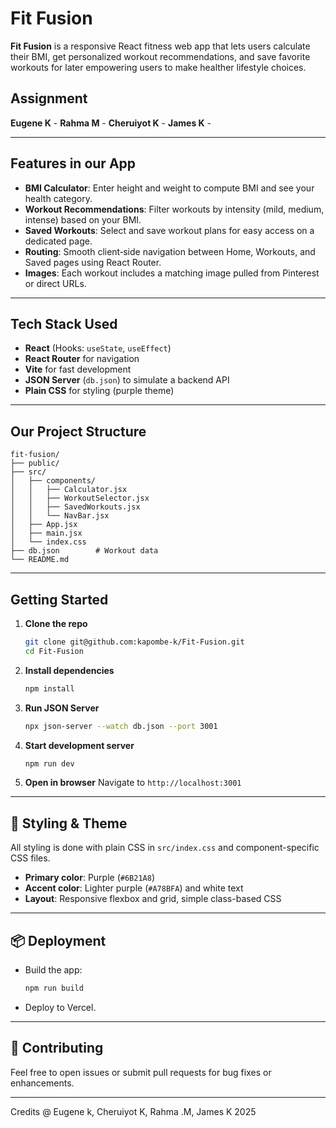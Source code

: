 # Fit Fusion

**Fit Fusion** is a responsive React fitness web app that lets users calculate their BMI, get personalized workout recommendations, and save favorite workouts for later empowering users to make healther lifestyle choices.

## Assignment
 **Eugene K** -
 **Rahma M** -
 **Cheruiyot K** -
 **James K** -

---

## Features in our App

- **BMI Calculator**: Enter height and weight to compute BMI and see your health category.
- **Workout Recommendations**: Filter workouts by intensity (mild, medium, intense) based on your BMI.
- **Saved Workouts**: Select and save workout plans for easy access on a dedicated page.
- **Routing**: Smooth client‑side navigation between Home, Workouts, and Saved pages using React Router.
- **Images**: Each workout includes a matching image pulled from Pinterest or direct URLs.

---

##  Tech Stack Used

- **React** (Hooks: `useState`, `useEffect`)
- **React Router** for navigation
- **Vite** for fast development
- **JSON Server** (`db.json`) to simulate a backend API
- **Plain CSS** for styling (purple theme)

---

## Our Project Structure

```
fit-fusion/
├── public/
├── src/
│   ├── components/
│   │   ├── Calculator.jsx
│   │   ├── WorkoutSelector.jsx
│   │   ├── SavedWorkouts.jsx
│   │   └── NavBar.jsx
│   ├── App.jsx
│   ├── main.jsx
│   └── index.css
├── db.json        # Workout data
└── README.md
```

---

## Getting Started

1. **Clone the repo**
   ```bash
   git clone git@github.com:kapombe-k/Fit-Fusion.git
   cd Fit-Fusion
   ```

2. **Install dependencies**
   ```bash
   npm install
   ```

3. **Run JSON Server**
   ```bash
   npx json-server --watch db.json --port 3001
   ```

4. **Start development server**
   ```bash
   npm run dev
   ```

5. **Open in browser**
   Navigate to `http://localhost:3001`

---

## 🎨 Styling & Theme

All styling is done with plain CSS in `src/index.css` and component-specific CSS files.

- **Primary color**: Purple (`#6B21A8`)
- **Accent color**: Lighter purple (`#A78BFA`) and white text
- **Layout**: Responsive flexbox and grid, simple class-based CSS

---

## 📦 Deployment

- Build the app:
  ```bash
  npm run build
  ```
- Deploy to Vercel.

---

## 🤝 Contributing

Feel free to open issues or submit pull requests for bug fixes or enhancements.

---

Credits @ Eugene k, Cheruiyot K, Rahma .M, James K 2025


